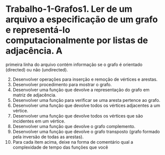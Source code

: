 # Trabalho-1-Grafos1. Ler de um arquivo a especificação de um grafo e representá-lo computacionalmente por listas de adjacência. A
primeira linha do arquivo contém informação se o grafo é orientado (directed) ou não (undirected). 


2. Desenvolver operações para inserção e remoção de vértices e arestas.
3. Desenvolver procedimento para mostrar o grafo.
4. Desenvolver uma função que devolve a representação do grafo em matriz de adjacência.
5. Desenvolver uma função para verificar se uma aresta pertence ao grafo.
6. Desenvolver uma função que devolve todos os vértices adjacentes a um vértice.
7. Desenvolver uma função que devolve todos os vértices que são incidentes em um vértice.
8. Desenvolver uma função que devolve o grafo complemento.
9. Desenvolver uma função que devolve o grafo transposto (grafo formado pela inversão de todas as arestas).
10. Para cada item acima, deixe na forma de comentário qual a complexidade de tempo das funções que você
